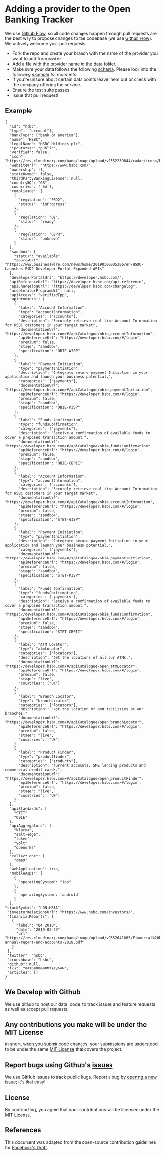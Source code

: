 # Adding a provider to the Open Banking Tracker

We use [Github Flow](https://guides.github.com/introduction/flow/index.html), so all code changes happen through pull requests
are the best way to propose changes to the codebase (we use [Github Flow](https://guides.github.com/introduction/flow/index.html)). We actively welcome your pull requests:

- Fork the repo and create your branch with the name of the provider you want to add from `master`.
- Add a file with the provider name to the data folder.
- Make sure your data follows the following [schema](https://github.com/apideck-io/open-banking-tracker-data/blob/master/schema.json). Please look into the following [example](https://github.com/apideck-io/open-banking-tracker-data/blob/master/example.json) for more info
- If you're unsure about certain data points leave them out or check with the company offering the service.
- Ensure the test suite passes.
- Issue that pull request!

## Example

```
{
  "id": "hsbc",
  "type": ["account"],
  "bankType": ["bank of america"],
  "name": "HSBC",
  "legalName": "HSBC Holdings plc",
  "ipoStatus": "public",
  "verified": false,
  "icon": "https://res.cloudinary.com/banq/image/upload/v1552239844/radar/icons/hsbc.svg",
  "websiteUrl": "https://www.hsbc.com/",
  "ownership": [],
  "stateOwned": false,
  "thirdPartyBankingLicense": null,
  "countryHQ": "GB",
  "countries": ["EU"],
  "compliance": [
    { 
      "regulation": "PSD2",
      "status": "inProgress"
    },
    { 
      "regulation": "OB",
      "status": "ready"
    },
    {
      "regulation": "GDPR",
      "status": "unknown"
    }
  ],
  "sandbox": {
    "status": "available",
    "sourceUrl": "https://www.businesswire.com/news/home/20190307005306/en/HSBC-Launches-PSD2-Developer-Portal-Expanded-APIs"
  },
  "developerPortalUrl": "https://developer.hsbc.com/",
  "apiReferenceUrl": "https://developer.hsbc.com/api-reference",
  "apiChangelogUrl": "https://developer.hsbc.com/changelog",
  "acceleratorProgramUrl": null,
  "apiAccess": "verifiedTpp",
  "apiProducts": [
    {
      "label": "Account Information",
      "type": "accountInformation",
      "categories": ["accounts"],
      "description": "Securely retrieve real-time Account Information for HSBC customers in your target market",
      "documentationUrl": "https://developer.hsbc.com/#/apiCatalogue/obie_accountInformation",
      "apiReferenceUrl": "https://developer.hsbc.com/#/login",
      "premium": false,
      "stage": "sandbox",
      "specification": "OBIE-AISP"
    },
    {
      "label": "Payment Initiation",
      "type": "paymentInitiation",
      "description": "Integrate secure payment Initiation in your application and launch your business potential.",
      "categories": ["payments"],
      "documentationUrl": "https://developer.hsbc.com/#/apiCatalogue/obie_paymentInitiation",
      "apiReferenceUrl": "https://developer.hsbc.com/#/login",
      "premium": false,
      "stage": "sandbox",
      "specification": "OBIE-PISP"
    },
    {
      "label": "Funds Confirmation",
      "type": "fundsConfirmation",
      "categories": ["payments"],
      "description": "Receive a confirmation of available funds to cover a proposed transaction amount.",
      "documentationUrl": "https://developer.hsbc.com/#/apiCatalogue/obie_fundsConfirmation",
      "apiReferenceUrl": "https://developer.hsbc.com/#/login",
      "premium": false,
      "stage": "sandbox",
      "specification": "OBIE-CBPII"
    },
    {
      "label": "Account Information",
      "type": "accountInformation",
      "categories": ["accounts"],
      "description": "Securely retrieve real-time Account Information for HSBC customers in your target market",
      "documentationUrl": "https://developer.hsbc.com/#/apiCatalogue/obie_accountInformation",
      "apiReferenceUrl": "https://developer.hsbc.com/#/login",
      "premium": false,
      "stage": "sandbox",
      "specification": "STET-AISP"
    },
    {
      "label": "Payment Initiation",
      "type": "paymentInitiation",
      "description": "Integrate secure payment Initiation in your application and launch your business potential.",
      "categories": ["payments"],
      "documentationUrl": "https://developer.hsbc.com/#/apiCatalogue/obie_paymentInitiation",
      "apiReferenceUrl": "https://developer.hsbc.com/#/login",
      "premium": false,
      "stage": "sandbox",
      "specification": "STET-PISP"
    },
    {
      "label": "Funds Confirmation",
      "type": "fundsConfirmation",
      "categories": ["payments"],
      "description": "Receive a confirmation of available funds to cover a proposed transaction amount.",
      "documentationUrl": "https://developer.hsbc.com/#/apiCatalogue/obie_fundsConfirmation",
      "apiReferenceUrl": "https://developer.hsbc.com/#/login",
      "premium": false,
      "stage": "sandbox",
      "specification": "STET-CBPII"
    },
    {
      "label": "ATM Locator",
      "type": "atmLocator",
      "categories": ["locators"],
      "description": "Get the locations of all our ATMs.",
      "documentationUrl": "https://developer.hsbc.com/#/apiCatalogue/open_atmLocator",
      "apiReferenceUrl": "https://developer.hsbc.com/#/login",
      "premium": false,
      "stage": "live",
      "countries": ["UK"]
    },
    {
      "label": "Branch Locator",
      "type": "branchLocator",
      "categories": ["locators"],
      "description": "Get the location of and facilities at our branches.",
      "documentationUrl": "https://developer.hsbc.com/#/apiCatalogue/open_branchLocator",
      "apiReferenceUrl": "https://developer.hsbc.com/#/login",
      "premium": false,
      "stage": "live",
      "countries": ["UK"]
    },
    {
      "label": "Product Finder",
      "type": "productFinder",
      "categories": ["products"],
      "description": "Current accounts, SME lending products and commercial credit cards.",
      "documentationUrl": "https://developer.hsbc.com/#/apiCatalogue/open_productFinder",
      "apiReferenceUrl": "https://developer.hsbc.com/#/login",
      "premium": false,
      "stage": "live",
      "countries": ["UK"]
    }
  ],
  "apiStandards": [
    "STET",
    "OBIE"
  ],
  "apiAggregators": [
    "klarna",
    "salt-edge",
    "token",
    "yolt",
    "openwrks"
  ],
  "collections": [
    "cma9"
  ],
  "webApplication": true,
  "mobileApps": [
    {
      "operatingSystem": "ios"
    },
    {
      "operatingSystem": "android"
    }
  ],
"stockSymbol": "LON:HSBA",
 "investorRelationsUrl": "https://www.hsbc.com/investors/",
 "financialReports": [
   {
     "label": "Q4 2018",
     "date": "2019-02-19",
     "url": "https://res.cloudinary.com/banq/image/upload/v1552641665/Financial%20Data/HSBC-annual-report-and-accounts-2018.pdf"
   }
 ],
 "twitter": "hsbc",
 "crunchbase": "hsbc",
 "github": null,
 "fca": "001b000000MfELyAAN",
 "articles": []
}
```

## We Develop with Github

We use github to host our data, code, to track issues and feature requests, as well as accept pull requests.

## Any contributions you make will be under the MIT License

In short, when you submit code changes, your submissions are understood to be under the same [MIT License](http://choosealicense.com/licenses/mit/) that covers the project. 

## Report bugs using Github's [issues](https://github.com/apideck-io/open-banking-tracker-data/issues)

We use GitHub issues to track public bugs. Report a bug by [opening a new issue](https://github.com/apideck-io/open-banking-tracker-data/issues); it's that easy!

## License

By contributing, you agree that your contributions will be licensed under the MIT License.

## References

This document was adapted from the open-source contribution guidelines for [Facebook's Draft](https://github.com/facebook/draft-js/blob/a9316a723f9e918afde44dea68b5f9f39b7d9b00/CONTRIBUTING.md).
